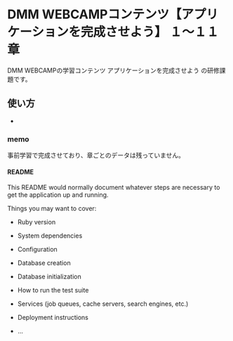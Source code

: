 # DMM WEBCAMPコンテンツ【アプリケーションを完成させよう】 １〜１１章
DMM WEBCAMPの学習コンテンツ アプリケーションを完成させよう の研修課題です。
## 使い方
-
### memo
事前学習で完成させており、章ごとのデータは残っていません。

#### README

This README would normally document whatever steps are necessary to get the
application up and running.

Things you may want to cover:

* Ruby version

* System dependencies

* Configuration

* Database creation

* Database initialization

* How to run the test suite

* Services (job queues, cache servers, search engines, etc.)

* Deployment instructions

* ...
